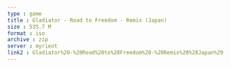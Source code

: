 ```yaml
---
type : game
title : Gladiator - Road to Freedom - Remix (Japan)
size : 535.7 M
format : iso
archive : zip
server : myrient
link2 : Gladiator%20-%20Road%20to%20Freedom%20-%20Remix%20%28Japan%29
---
```

